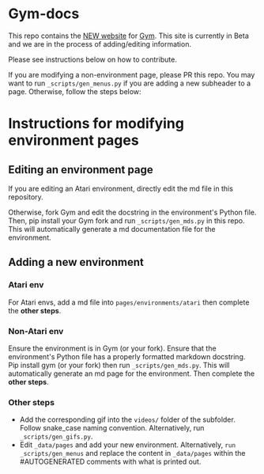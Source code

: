 # Gym-docs

This repo contains the [NEW website](http://www.gymlibrary.ml) for [Gym](https://github.com/openai/gym). This site is currently in Beta and we are in the process of adding/editing information. 

Please see instructions below on how to contribute.

If you are modifying a non-environment page, please PR this repo. You may want to run `_scripts/gen_menus.py` if you are adding a new subheader to a page. Otherwise, follow the steps below:

# Instructions for modifying environment pages

## Editing an environment page

If you are editing an Atari environment, directly edit the md file in this repository. 

Otherwise, fork Gym and edit the docstring in the environment's Python file. Then, pip install your Gym fork and run `_scripts/gen_mds.py` in this repo. This will automatically generate a md documentation file for the environment.

## Adding a new environment

### Atari env

For Atari envs, add a md file into `pages/environments/atari` then complete the **other steps**.

### Non-Atari env

Ensure the environment is in Gym (or your fork). Ensure that the environment's Python file has a properly formatted markdown docstring. Pip install gym (or your fork) then run `_scripts/gen_mds.py`. This will automatically generate an md page for the environment. Then complete the **other steps**.

### Other steps

- Add the corresponding gif into the `videos/` folder of the subfolder. Follow snake_case naming convention. Alternatively, run `_scripts/gen_gifs.py`.
- Edit `_data/pages` and add your new environment. Alternatively, `run _scripts/gen_menus` and replace the content in `_data/pages` within the #AUTOGENERATED comments with what is printed out.

